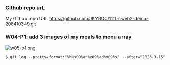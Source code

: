 ### Github repo urL
My Github repo URL
https://github.com/JKYROC/1111-sweb2-demo-208410349.git
### W04-P1: add 3 images of my meals to menu array

![w05-p1.png](https://skhsjlwrhersyemrmkib.supabase.co/storage/v1/object/public/javascript/demo-208410349/w05-menu-starter/w05-p1.png)


```
$ git log --pretty=format:"%h%x09%an%x09%ad%x09%s" --after="2023-3-15"

```